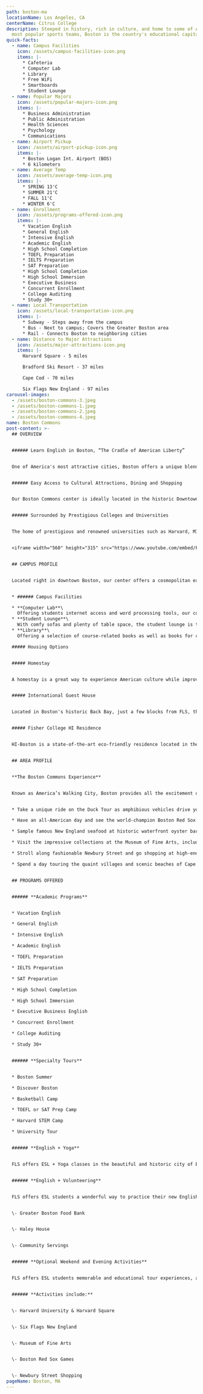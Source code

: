 ```yaml
---
path: boston-ma
locationName: Los Angeles, CA
centerName: Citrus College
description: Steeped in history, rich in culture, and home to some of America's
  most popular sports teams, Boston is the country's educational capital.
quick-facts:
  - name: Campus Facilities
    icon: /assets/campus-facilities-icon.png
    items: |-
      * Cafeteria
      * Computer Lab
      * Library
      * Free WiFi
      * Smartboards
      * Student Lounge
  - name: Popular Majors
    icon: /assets/popular-majors-icon.png
    items: |-
      * Business Administration
      * Public Administration
      * Health Sciences
      * Psychology
      * Communications
  - name: Airport Pickup
    icon: /assets/airport-pickup-icon.png
    items: |-
      * Boston Logan Int. Airport (BOS)
      * 6 kilometers
  - name: Average Temp
    icon: /assets/average-temp-icon.png
    items: |-
      * SPRING 13'C
      * SUMMER 21'C
      * FALL 11'C
      * WINTER 6'C
  - name: Enrollment
    icon: /assets/programs-offered-icon.png
    items: |-
      * Vacation English
      * General English
      * Intensive English
      * Academic English
      * High School Completion
      * TOEFL Preparation
      * IELTS Preparation
      * SAT Preparation
      * High School Completion
      * High School Immersion
      * Executive Business
      * Concurrent Enrollment
      * College Auditing
      * Study 30+
  - name: Local Transportation
    icon: /assets/local-transportation-icon.png
    items: |-
      * Subway - Steps away from the campus
      * Bus - Next to campus; Covers the Greater Boston area
      * Rail - Connects Boston to neighboring cities
  - name: Distance to Major Attractions
    icon: /assets/major-attractions-icon.png
    items: |-
      Harvard Square - 5 miles

      Bradford Ski Resort - 37 miles

      Cape Cod - 70 miles

      Six Flags New England - 97 miles
carousel-images:
  - /assets/boston-commons-3.jpeg
  - /assets/boston-commons-1.jpeg
  - /assets/boston-commons-2.jpeg
  - /assets/boston-commons-4.jpeg
name: Boston Commons
post-content: >-
  ## OVERVIEW


  ###### Learn English in Boston, “The Cradle of American Liberty”


  One of America's most attractive cities, Boston offers a unique blend of historical sites, such as the fascinating Freedom Trail, and modern attractions, like the innovative Massachusetts Institute of Technology. Boston is also home to some of the best sports teams in the nation, giving students an opportunity to catch the Red Sox at historic Fenway Park or experience American football at a New England Patriots.


  ###### Easy Access to Cultural Attractions, Dining and Shopping


  Our Boston Commons center is ideally located in the historic Downtown district, overlooking America's oldest park, Boston Common, considered by local residents as the heart and pulse of Boston. The extensive MBTA subway system is accessible from just outside our school. So Harvard Square, the Museum of Fine Arts and fashionable Newbury Street are all minutes away. The beaches of Gloucester and the rural scenery of New Hampshire and Vermont are all located within one hour of downtown Boston.


  ###### Surrounded by Prestigious Colleges and Universities


  The home of prestigious and renowned universities such as Harvard, MIT, Boston College and Boston University, Boston hosts the world's largest and most diverse population of college students. With our partners at Fisher College, located just across Boston Common, FLS students can enjoy the benefits and atmosphere of an American college environment.


  <iframe width="560" height="315" src="https://www.youtube.com/embed/FeQoz8AzqzM" frameborder="0" allow="accelerometer; autoplay; encrypted-media; gyroscope; picture-in-picture" allowfullscreen></iframe>


  ## CAMPUS PROFILE


  Located right in downtown Boston, our center offers a cosmopolitan experience in one of America's premier cities. The center's modern facilties offer students all the tools they need for an exceptional educational experience. Our center overlooks the Boston Common public park and is situated between the campuses of several colleges and universities. Students will enjoy studying in our comfortable student lounge, or taking their textbooks outside for study groups on the expansive Boston Commons lawn.


  * ###### Campus Facilities

  * **Computer Lab**\
    Offering students internet access and word processing tools, our computer lab is perfect for students doing research for class or simply checking their email.
  * **Student Lounge**\
    With comfy sofas and plenty of table space, the student lounge is the perfect place to relax for some reading, have a quick snack, or catch up with your friends.
  * **Library**\
    Offering a selection of course-related books as well as books for casual reading, the library provides students additional space for reading and study after class.

  ##### Housing Options


  ##### Homestay


  A homestay is a great way to experience American culture while improving your English ability! All FLS centers offer homestay accommodation with American families individually selected by FLS. Learn about American daily life, practice English on a regular basis and participate in many aspects of American culture that visitors often don't get to see. (Twin and Single options available).


  ##### International Guest House


  Located in Boston's historic Back Bay, just a few blocks from FLS, the International Guest House offers shared accommodations with private bathrooms. The IGH is located near many of Boston's unique attractions, including Boston Common park, Newbury Street shopping and the Boston Public Library. The dining room provides a daily buffet-style breakfast and dinner. Other common areas include a study room, TV room and social room. (Shared Housing).


  ##### Fisher College HI Residence


  HI-Boston is a state-of-the-art eco-friendly residence located in the center of Boston near the Chinatown neighborhood, within easy walking distance of FLS. Students share rooms on the same floor as American students, other international students, and world travelers. With such a diverse group of students and travelers, HI-Boston provides a place to foster intercultural exchange and awareness. HI-Boston amenities include a game room with a billiards table, a TV lounge and computer stations. The HI Residence provides daily continental breakfast, access to a well-equipped student kitchen and a cafe. (Shared Housing).


  ## AREA PROFILE


  **The Boston Commons Experience**


  Known as America’s Walking City, Boston provides all the excitement of a major city in a compact area that’s easy to get around. You’ll never be bored with all the events and diversions awaiting you in this unique and picturesque city!


  * Take a unique ride on the Duck Tour as amphibious vehicles drive you by the city's great sights and then plunge into the Charles River for a watery finale.

  * Have an all-American day and see the world-champion Boston Red Sox at Fenway Park.

  * Sample famous New England seafood at historic waterfront oyster bars or try authentic Boston clam chowder at Quincy Market.

  * Visit the impressive collections at the Museum of Fine Arts, including major works of Impressionism, Egyptian antiquities and modern American painting.

  * Stroll along fashionable Newbury Street and go shopping at high-end boutiques or sip a cappuccino at an elegant sidewalk café.

  * Spend a day touring the quaint villages and scenic beaches of Cape Cod, where Boston’s elite travel for summer getaways.


  ## PROGRAMS OFFERED


  ###### **Academic Programs**


  * Vacation English

  * General English

  * Intensive English

  * Academic English

  * TOEFL Preparation

  * IELTS Preparation

  * SAT Preparation

  * High School Completion

  * High School Immersion

  * Executive Business English

  * Concurrent Enrollment

  * College Auditing

  * Study 30+


  ###### **Specialty Tours**


  * Boston Summer

  * Discover Boston

  * Basketball Camp

  * TOEFL or SAT Prep Camp

  * Harvard STEM Camp

  * University Tour


  ###### **English + Yoga**


  FLS offers ESL + Yoga classes in the beautiful and historic city of Boston. Our Yoga studio partner is Healthy Yoga Life, located 9 minutes from our FLS Boston campus. We offer free unlimited access to classes for your first month of Yoga instruction and a Yoga mat.


  ###### **English + Volunteering**


  FLS offers ESL students a wonderful way to practice their new English skills while immersing themselves in American society by volunteering at local charities and community service centers. Join other FLS students as they perfect their conversational English while helping others! Here are some of the opportunities you will enjoy at FLS Boston Common:


  \- Greater Boston Food Bank


  \- Haley House


  \- Community Servings


  ###### **Optional Weekend and Evening Activities**


  FLS offers ESL students memorable and educational tour experiences, and opportunities to visit the best attractions of the United States. Students will have many opportunities to take part in excursions with the full supervision of our trained FLS staff.


  ###### **Activities include:**


  \- Harvard University & Harvard Square


  \- Six Flags New England


  \- Museum of Fine Arts


  \- Boston Red Sox Games


  \- Newbury Street Shopping
pageName: Boston, MA
---
```

